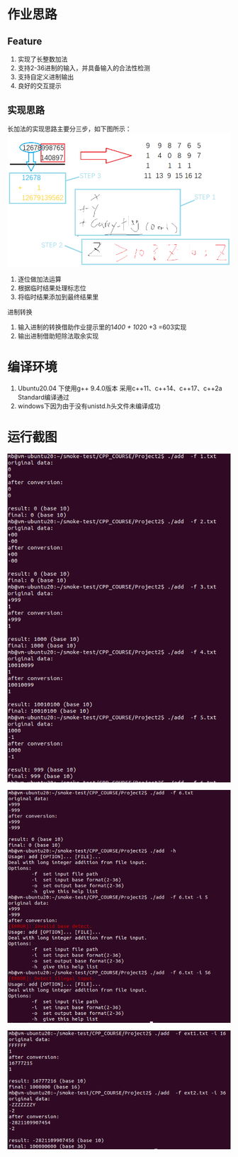 <!--
 * @Author: masterb 546786003@qq.com
 * @Date: 2022-08-16 20:54:30
 * @LastEditors: masterb 546786003@qq.com
 * @LastEditTime: 2022-08-21 14:31:32
 * @FilePath: \flowe:\git\Project2\readme.md
 * @Description: 
 * 
 * Copyright (c) 2022 by masterb 546786003@qq.com, All Rights Reserved. 
-->
#	作业思路
##	Feature
1.	实现了长整数加法
2.	支持2-36进制的输入，并具备输入的合法性检测
3.	支持自定义进制输出
4.  良好的交互提示

##	实现思路
长加法的实现思路主要分三步，如下图所示：
![thinking](./img/think.png)
1.  逐位做加法运算
2.  根据临时结果处理标志位
3.  将临时结果添加到最终结果里

进制转换
1.  输入进制的转换借助作业提示里的1*400 + 10*20 +3 =603实现
2.  输出进制借助短除法取余实现

#	编译环境
1.  Ubuntu20.04 下使用g++ 9.4.0版本
采用c++11、c++14、c++17、c++2a Standard编译通过
2.  windows下因为由于没有unistd.h头文件未编译成功

#	运行截图

![base](./img/base.png)

![extend1](./img/ext1.png)

![extend2](./img/ext2.png)